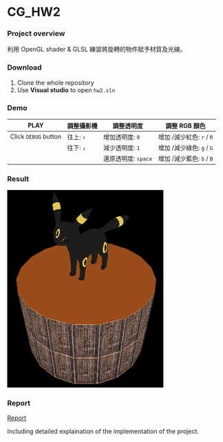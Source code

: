 # CG_HW2
 
### Project overview

利用 OpenGL shader & GLSL 練習將旋轉的物件賦予材質及光線。

### Download

1. Clone the whole repository
2. Use **Visual studio** to open `hw2.sln`

### Demo

|  PLAY   | 調整攝影機  | 調整透明度 | 調整 RGB 顏色|
|  ----  | ----  | ---- | ---- |
| Click `DEBUG` button  | 往上: `↑` | 增加透明度: `0` | 增加 /減少紅色: `r` / `R`
|   | 往下: `↓` | 減少透明度: `1`| 增加 /減少綠色: `g` / `G`
| | | 還原透明度: `space`|增加 /減少藍色: `b` / `B`

### Result

![](/docs/box.png)


### Report

[Report](/0716081_report.pdf)

Including detailed explaination of the implementation of the project.
